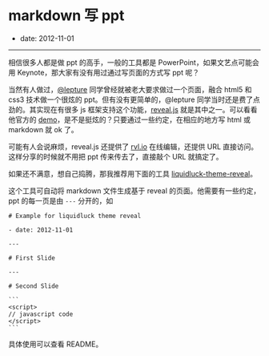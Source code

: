 # markdown 写 ppt

- date: 2012-11-01

---

相信很多人都是做 ppt 的高手，一般的工具都是 PowerPoint，如果文艺点可能会用 Keynote，那大家有没有用过通过写页面的方式写 ppt 呢？

当然有人做过，[@lepture](lepture.com) 同学曾经就被老大要求做过一个页面，融合 html5 和 css3 技术做一个很炫的 ppt。但有没有更简单的，@lepture 同学当时还是费了点劲的。其实现在有很多 js 框架支持这个功能，[reveal.js](https://github.com/hakimel/reveal.js) 就是其中之一。可以看看他官方的 [demo](http://lab.hakim.se/reveal-js/)，是不是挺炫的？只要通过一些约定，在相应的地方写 html 或 markdown 就 ok 了。

可能有人会说麻烦，reveal.js 还提供了 [rvl.io](http://www.rvl.io/) 在线编辑，还提供 URL 直接访问。这样分享的时候就不用把 ppt 传来传去了，直接敲个 URL 就搞定了。

如果还不满意，想自己捣腾，那我推荐用下面的工具 [liquidluck-theme-reveal](https://github.com/popomore/liquidluck-theme-reveal/)。

这个工具可自动将 markdown 文件生成基于 reveal 的页面。他需要有一些约定，ppt 的每一页是由 `---` 分开的，如

    # Example for liquidluck theme reveal
    
    - date: 2012-11-01
    
    ---
    
    # First Slide
    
    ---
    
    # Second Slide
    
    ```
    <script>
    // javascript code
    </script>
    ```
    
具体使用可以查看 README。